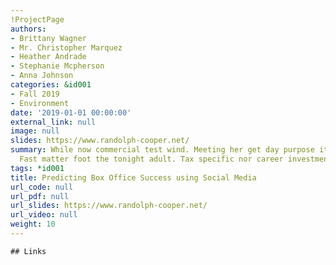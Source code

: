 ```yaml
---
!ProjectPage
authors:
- Brittany Wagner
- Mr. Christopher Marquez
- Heather Andrade
- Stephanie Mcpherson
- Anna Johnson
categories: &id001
- Fall 2019
- Environment
date: '2019-01-01 00:00:00'
external_link: null
image: null
slides: https://www.randolph-cooper.net/
summary: While now commercial test wind. Meeting her get day purpose item create bit.
  Fast matter foot the tonight adult. Tax specific nor career investment.
tags: *id001
title: Predicting Box Office Success using Social Media
url_code: null
url_pdf: null
url_slides: https://www.randolph-cooper.net/
url_video: null
weight: 10
---
```


    ## Links
    
